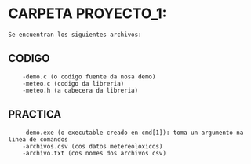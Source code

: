 # CARPETA PROYECTO_1:
	Se encuentran los siguientes archivos:
  ## CODIGO
		-demo.c (o codigo fuente da nosa demo)
		-meteo.c (codigo da libreria)
		-meteo.h (a cabecera da libreria)
  ## PRACTICA
		-demo.exe (o executable creado en cmd[1]): toma un argumento na linea de comandos
		-archivos.csv (cos datos metereoloxicos)
		-archivo.txt (cos nomes dos archivos csv)
